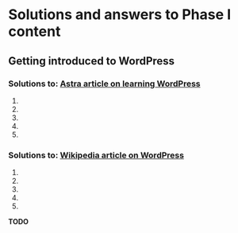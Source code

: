 # Solutions and answers to Phase I content 

## Getting introduced to WordPress

### Solutions to: [Astra article on learning WordPress](./content.md#astra-article-on-learning-wordpress)

1. 
2. 
3. 
4. 
5. 

### Solutions to: [Wikipedia article on WordPress](./content.md#wikipedia-article-on-wordpress)

1. 
2. 
3. 
4. 
5. 

**TODO**